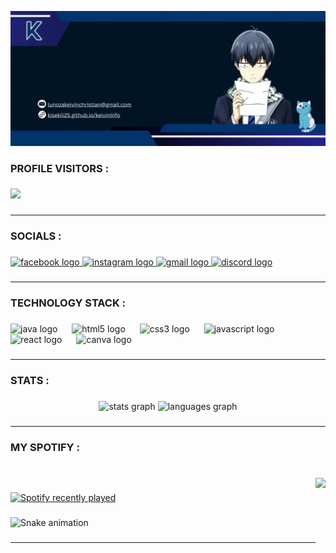 ![logo](Cover.gif)

<h3 align="left">PROFILE VISITORS :</h3>

###

<div align="left">
  <img src="https://profile-counter.glitch.me/kisekiii/count.svg?"  />
</div>

###
<hr/>

<h3 align="left">SOCIALS :</h3>

###

<div align="left">
  <a href="https://www.facebook.com/Kisekiii25" target="_blank">
    <img src="https://raw.githubusercontent.com/maurodesouza/profile-readme-generator/master/src/assets/icons/social/facebook/default.svg" width="55" height="40" alt="facebook logo"  />
  </a>
  <a href="https://www.instagram.com/kisekiii25/?hl=en" target="_blank">
    <img src="https://raw.githubusercontent.com/maurodesouza/profile-readme-generator/master/src/assets/icons/social/instagram/default.svg" width="55" height="40" alt="instagram logo"  />
  </a>
  <a href="mailto: lunozakeivinchristian@gmail.com" target="_blank">
    <img src="https://raw.githubusercontent.com/maurodesouza/profile-readme-generator/master/src/assets/icons/social/gmail/default.svg" width="55" height="40" alt="gmail logo"  />
  </a>
  <a href="https://discordapp.com/users/1215281926105989120" target="_blank">
    <img src="https://raw.githubusercontent.com/maurodesouza/profile-readme-generator/master/src/assets/icons/social/discord/default.svg" width="55" height="40" alt="discord logo"  />
  </a>
</div>

###
<hr/>

<h3 align="left">TECHNOLOGY STACK :</h3>

###

<div align="left">
  <img src="https://cdn.jsdelivr.net/gh/devicons/devicon/icons/java/java-original.svg" height="40" alt="java logo"  />
  <img width="15" />
  <img src="https://cdn.jsdelivr.net/gh/devicons/devicon/icons/html5/html5-original.svg" height="40" alt="html5 logo"  />
  <img width="15" />
  <img src="https://cdn.jsdelivr.net/gh/devicons/devicon/icons/css3/css3-original.svg" height="40" alt="css3 logo"  />
  <img width="15" />
  <img src="https://cdn.jsdelivr.net/gh/devicons/devicon/icons/javascript/javascript-original.svg" height="40" alt="javascript logo"  />
  <img width="15" />
  <img src="https://cdn.jsdelivr.net/gh/devicons/devicon/icons/react/react-original.svg" height="40" alt="react logo"  />
  <img width="15" />
  <img src="https://cdn.jsdelivr.net/gh/devicons/devicon/icons/canva/canva-original.svg" height="40" alt="canva logo"  />
</div>

###
<hr/>

<h3 align="left">STATS :</h3>

###

<div align="center">
  <img src="https://github-readme-stats.vercel.app/api?username=kisekiii&hide_title=false&hide_rank=false&show_icons=true&include_all_commits=true&count_private=true&disable_animations=false&theme=dracula&locale=en&hide_border=false&order=1" height="150" alt="stats graph"  />
  <img src="https://github-readme-stats.vercel.app/api/top-langs?username=kisekiii&locale=en&hide_title=false&layout=compact&card_width=320&langs_count=5&theme=dracula&hide_border=false&order=2" height="150" alt="languages graph"  />
</div>

###
<hr/>

<h3 align="left">MY SPOTIFY :</h3>

###

<br clear="both">

<img align="right" height="220" src="https://64.media.tumblr.com/d94a09a4cee89de17b908b67d385d612/e0186e53a42a6120-00/s540x810/18361329f6bb2ee37ad728a77c0c4b3aee8a8704.gifv"  />

###

<div align="left">
  <a href="https://open.spotify.com/user/316qtw4a5nqi36ds5a3swv5w3254">
    <img src="https://spotify-recently-played-readme.vercel.app/api?user=316qtw4a5nqi36ds5a3swv5w3254&count=5&unique=false" alt="Spotify recently played"  />
  </a>
</div>

###

<img src="https://raw.githubusercontent.com/kisekiii/kisekiii/output/snake.svg" alt="Snake animation" />

###
<hr/>
